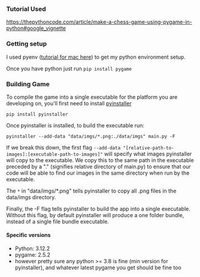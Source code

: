 ### Tutorial Used
https://thepythoncode.com/article/make-a-chess-game-using-pygame-in-python#google_vignette

### Getting setup
I used pyenv ([tutorial for mac here](https://medium.com/marvelous-mlops/the-rightway-to-install-python-on-a-mac-f3146d9d9a32))
to get my python environment setup.

Once you have python just run
`pip install pygame`

### Building Game
To compile the game into a single executable for the platform you are developing on, you'll
first need to install [pyinstaller](https://www.google.com/search?client=safari&rls=en&q=pyinstaller&ie=UTF-8&oe=UTF-8)

`pip install pyinstaller`

Once pyinstaller is installed, to build the executable run:

`pyinstaller --add-data "data/imgs/*.png:./data/imgs" main.py -F`

If we break this down, the first flag `--add-data "[relative-path-to-images]:[executable-path-to-images]"`
will specify what images pyinstaller will copy to the executable. We copy this to the same path in the executable preceded
by a "." (signifies relative directory of main.py) to ensure that our code will be able to find our images in the same
directory when run by the executable.

The `*` in "data/imgs/*.png" tells pyinstaller to copy all .png files in the data/imgs directory.

Finally, the -F flag tells pyinstaller to build the app into a single executable. Without this flag, by default
pyinstaller will produce a one folder bundle, instead of a single file bundle executable.

#### Specific versions
- Python: 3.12.2
- pygame: 2.5.2
- however pretty sure any python >= 3.8 is fine (min version for pyinstaller), and whatever latest pygame you get should be fine too

